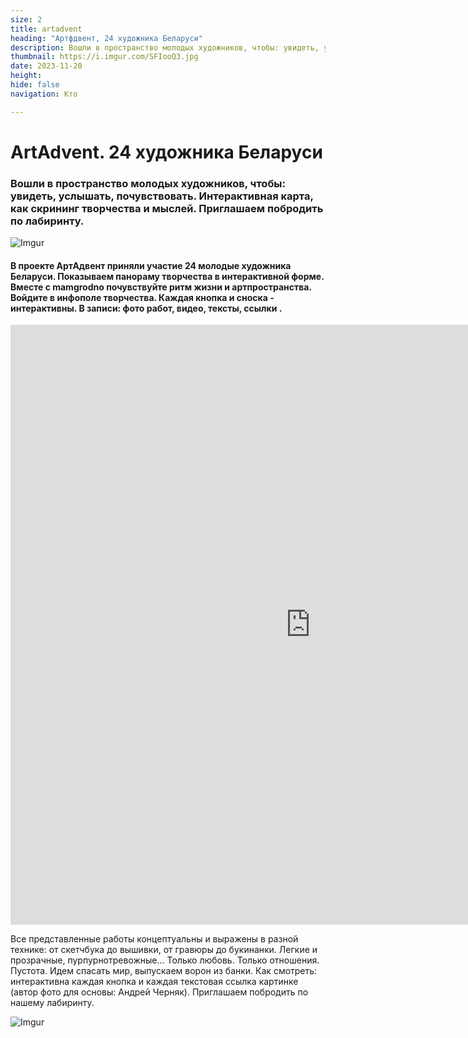 ```yaml
---
size: 2
title: artadvent
heading: "Артфдвент, 24 художника Беларуси"
description: Вошли в пространство молодых художников, чтобы: увидеть, услышать, почувствовать. Интерактивная карта, как  скрининг творчества и мыслей. Приглашаем побродить по лабиринту. 
thumbnail: https://i.imgur.com/SFIooQ3.jpg
date: 2023-11-20
height: 
hide: false
navigation: Кто

---
```

# **ArtAdvent. 24 художника Беларуси**

### Вошли в пространство молодых художников, чтобы: увидеть, услышать, почувствовать. Интерактивная карта, как  скрининг творчества и мыслей. Приглашаем побродить по лабиринту. 

![Imgur](https://i.imgur.com/Izk7GzU.jpg)

#### В проекте АртАдвент приняли участие 24 молодые художника Беларуси.  Показываем панораму творчества в интерактивной форме. Вместе с mamgrodno почувствуйте  ритм жизни и артпространства. Войдите в инфополе творчества.  Каждая кнопка и сноска - интерактивны. В записи:  фото работ, видео, тексты, ссылки .  
<iframe width="960" height="960" data-original-width="4328" data-original-height="4328" src="https://www.thinglink.com/view/scene/1825135914255385253" type="text/html" style="border: none;" webkitallowfullscreen mozallowfullscreen allowfullscreen scrolling="no"></iframe><script async src="//cdn.thinglink.me/jse/responsive.js"></script>

Все представленные работы концептуальны и выражены в разной технике: от скетчбука до вышивки, от гравюры до букинанки.  Легкие и прозрачные, пурпурнотревожные... Только любовь. Только отношения. Пустота. Идем спасать мир, выпускаем ворон из банки. Как смотреть: интерактивна каждая кнопка и каждая текстовая ссылка картинке (автор фото для основы: Андрей Черняк). Приглашаем побродить по нашему лабиринту. 

![Imgur](https://i.imgur.com/SFIooQ3.jpg)
